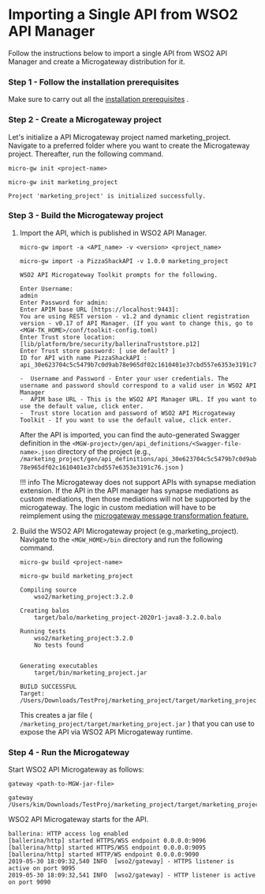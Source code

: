 # Importing a Single API from WSO2 API Manager

Follow the instructions below to import a single API from WSO2 API Manager and create a Microgateway distribution for it.

### Step 1 - Follow the installation prerequisites

Make sure to carry out all the [installation prerequisites]({{base_path}}/install-and-setup/install-on-vm/) .

### Step 2 - Create a Microgateway project

Let's initialize a API Microgateway project named marketing\_project. Navigate to a preferred folder where you want to create the Microgateway project. Thereafter, run the following command.

``` text tab="Format"
micro-gw init <project-name>
```

``` text tab="Example"
micro-gw init marketing_project
```

``` text tab="Response"
Project 'marketing_project' is initialized successfully.
```

### Step 3 - Build the Microgateway project

1.  Import the API, which is published in WSO2 API Manager.

    ``` text tab="Format"
    micro-gw import -a <API_name> -v <version> <project_name> 
    ```

    ``` text tab="Example"
    micro-gw import -a PizzaShackAPI -v 1.0.0 marketing_project
    ```

    ``` text tab="Response"
    WSO2 API Microgateway Toolkit prompts for the following.
    
    Enter Username: 
    admin
    Enter Password for admin: 
    Enter APIM base URL [https://localhost:9443]: 
    You are using REST version - v1.2 and dynamic client registration version - v0.17 of API Manager. (If you want to change this, go to <MGW-TK_HOME>/conf/toolkit-config.toml)
    Enter Trust store location: [lib/platform/bre/security/ballerinaTruststore.p12]
    Enter Trust store password: [ use default? ]
    ID for API with name PizzaShackAPI : api_30e623704c5c5479b7c0d9ab78e965df02c1610401e37cbd557e6353e3191c76

    -  Username and Password - Enter your user credentials. The username and password should correspond to a valid user in WSO2 API Manager
    -  APIM base URL - This is the WSO2 API Manager URL. If you want to use the default value, click enter.
    -  Trust store location and password of WSO2 API Microgateway Toolkit - If you want to use the default value, click enter.
    ```

    After the API is imported, you can find the auto-generated Swagger definition in the `<MGW-project>/gen/api_definitions/<Swagger-file-name>.json` directory of the project (e.g., `/marketing_project/gen/api_definitions/api_30e623704c5c5479b7c0d9ab78e965df02c1610401e37cbd557e6353e3191c76.json` )

    !!! info
        The Microgateway does not support APIs with synapse mediation extension.
        If the API in the API manager has synapse mediations as custom mediations, then those mediations will not be supported by the microgateway. The logic in custom mediation will have to be reimplement using the [microgateway message transformation feature.](/how-tos/message-transformation/message-transformation-overview/)

2.  Build the WSO2 API Microgateway project (e.g.,marketing\_project).
    Navigate to the `<MGW_HOME>/bin` directory and run the following command.

    ``` text tab="Format"
    micro-gw build <project-name>
    ```

    ``` text tab="Example"
    micro-gw build marketing_project
    ```

    ``` text tab="Response"
    Compiling source
        wso2/marketing_project:3.2.0

    Creating balos
        target/balo/marketing_project-2020r1-java8-3.2.0.balo

    Running tests
        wso2/marketing_project:3.2.0
        No tests found


    Generating executables
        target/bin/marketing_project.jar

    BUILD SUCCESSFUL
    Target: /Users/Downloads/TestProj/marketing_project/target/marketing_project.jar
    ```

    This creates a jar file ( `/marketing_project/target/marketing_project.jar` ) that you can use to expose the API via WSO2 API Microgateway runtime.

### Step 4 - Run the Microgateway

Start WSO2 API Microgateway as follows:

 ``` text tab="Format"
 gateway <path-to-MGW-jar-file>
 ```

 ``` text tab="Example"
 gateway /Users/kim/Downloads/TestProj/marketing_project/target/marketing_project.jar 
 ```

WSO2 API Microgateway starts for the API.

 ``` text
 ballerina: HTTP access log enabled
 [ballerina/http] started HTTPS/WSS endpoint 0.0.0.0:9096
 [ballerina/http] started HTTPS/WSS endpoint 0.0.0.0:9095
 [ballerina/http] started HTTP/WS endpoint 0.0.0.0:9090
 2019-05-30 18:09:32,540 INFO  [wso2/gateway] - HTTPS listener is active on port 9095 
 2019-05-30 18:09:32,541 INFO  [wso2/gateway] - HTTP listener is active on port 9090 
 ```
